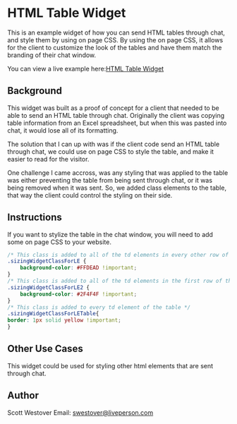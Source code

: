 # HTML Table Widget
This is an example widget of how you can send HTML tables through chat, and style them by using on page CSS. By using the on page CSS, it allows for the client to customize the look of the tables and have them match the branding of their chat window.

You can view a live example here:[HTML Table Widget](https://scottwestover.herokuapp.com/liveengageWidgets/JCrewWidget/)

## Background
This widget was built as a proof of concept for a client that needed to be able to send an HTML table through chat. Originally the client was copying table information from an Excel spreadsheet, but when this was pasted into chat, it would lose all of its formatting. 

The solution that I can up with was if the client code send an HTML table through chat, we could use on page CSS to style the table, and make it easier to read for the visitor.

One challenge I came accross, was any styling that was applied to the table was either preventing the table from being sent through chat, or it was being removed when it was sent. So, we added class elements to the table, that way the client could control the styling on their side.

## Instructions
If you want to stylize the table in the chat window, you will need to add some on page CSS to your website. 

```css
/* This class is added to all of the td elements in every other row of the table starting with the second */
.sizingWidgetClassForLE {
    background-color: #FFDEAD !important;
}
/* This class is added to all of the td elements in the first row of the table */
.sizingWidgetClassForLE2 {
    background-color: #2F4F4F !important;
}
/* This class is added to every td element of the table */
.sizingWidgetClassForLETable{
border: 1px solid yellow !important;
}
```

## Other Use Cases
This widget could be used for styling other html elements that are sent through chat.

## Author
Scott Westover 
Email: swestover@liveperson.com
